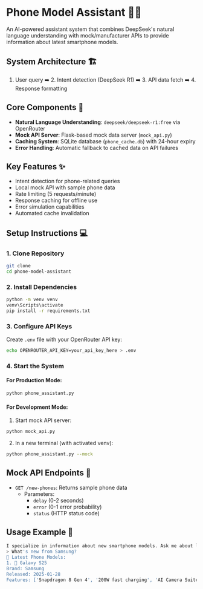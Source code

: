# Phone Model Assistant 🤖📱

An AI-powered assistant system that combines DeepSeek's natural language understanding with mock/manufacturer APIs to provide information about latest smartphone models.

## System Architecture 🏗️
1. User query ➡️ 2. Intent detection (DeepSeek R1) ➡️ 3. API data fetch ➡️ 4. Response formatting

## Core Components 🔧
- **Natural Language Understanding**: `deepseek/deepseek-r1:free` via OpenRouter
- **Mock API Server**: Flask-based mock data server (`mock_api.py`)
- **Caching System**: SQLite database (`phone_cache.db`) with 24-hour expiry
- **Error Handling**: Automatic fallback to cached data on API failures

## Key Features ✨
- Intent detection for phone-related queries
- Local mock API with sample phone data
- Rate limiting (5 requests/minute)
- Response caching for offline use
- Error simulation capabilities
- Automated cache invalidation

## Setup Instructions 💻

### 1. Clone Repository
```bash
git clone 
cd phone-model-assistant
```

### 2. Install Dependencies
```bash
python -m venv venv
venv\Scripts\activate
pip install -r requirements.txt
```

### 3. Configure API Keys
Create `.env` file with your OpenRouter API key:
```bash
echo OPENROUTER_API_KEY=your_api_key_here > .env
```

### 4. Start the System

#### For Production Mode:
```bash
python phone_assistant.py
```

#### For Development Mode:
1. Start mock API server:
```bash
python mock_api.py
```
2. In a new terminal (with activated venv):
```bash
python phone_assistant.py --mock
```

## Mock API Endpoints 🔌
- `GET /new-phones`: Returns sample phone data
  - Parameters:
    - `delay` (0-2 seconds)
    - `error` (0-1 error probability)
    - `status` (HTTP status code)

## Usage Example 💬
```bash
I specialize in information about new smartphone models. Ask me about latest releases:
> What's new from Samsung?
📱 Latest Phone Models:
1. 🌟 Galaxy S25
Brand: Samsung
Released: 2025-01-28
Features: ['Snapdragon 8 Gen 4', '200W fast charging', 'AI Camera Suite']
